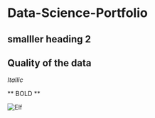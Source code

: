 # Data-Science-Portfolio


## smalller heading 2

## Quality of the data 

*Itallic* 

** BOLD **

![Elf](https://github.com/user-attachments/assets/b4b37fb1-87b2-4e31-97a0-0afb40151f62)
